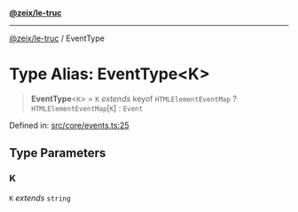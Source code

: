 [**@zeix/le-truc**](../README.md)

***

[@zeix/le-truc](../globals.md) / EventType

# Type Alias: EventType\<K\>

> **EventType**\<`K`\> = `K` *extends* keyof `HTMLElementEventMap` ? `HTMLElementEventMap`\[`K`\] : `Event`

Defined in: [src/core/events.ts:25](https://github.com/zeixcom/ui-element/blob/1c934178f8926c03a10af2b29ad6cc201eead501/src/core/events.ts#L25)

## Type Parameters

### K

`K` *extends* `string`
